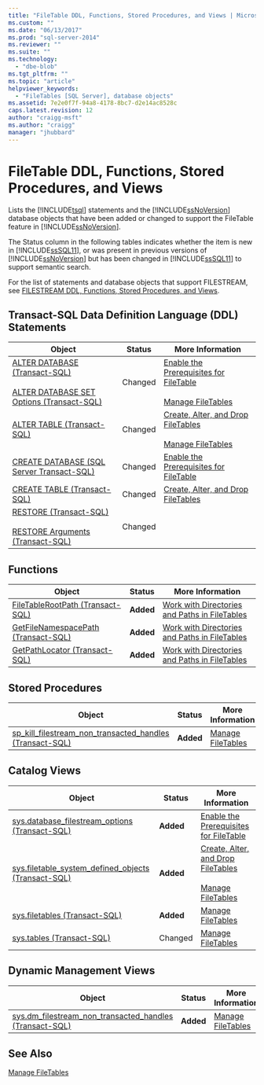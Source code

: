 ```yaml
---
title: "FileTable DDL, Functions, Stored Procedures, and Views | Microsoft Docs"
ms.custom: ""
ms.date: "06/13/2017"
ms.prod: "sql-server-2014"
ms.reviewer: ""
ms.suite: ""
ms.technology: 
  - "dbe-blob"
ms.tgt_pltfrm: ""
ms.topic: "article"
helpviewer_keywords: 
  - "FileTables [SQL Server], database objects"
ms.assetid: 7e2e0f7f-94a8-4178-8bc7-d2e14ac8528c
caps.latest.revision: 12
author: "craigg-msft"
ms.author: "craigg"
manager: "jhubbard"
---
```

# FileTable DDL, Functions, Stored Procedures, and Views
  Lists the [!INCLUDE[tsql](../../includes/tsql-md.md)] statements and the [!INCLUDE[ssNoVersion](../../includes/ssnoversion-md.md)] database objects that have been added or changed to support the FileTable feature in [!INCLUDE[ssNoVersion](../../includes/ssnoversion-md.md)].  
  
 The Status column in the following tables indicates whether the item is new in [!INCLUDE[ssSQL11](../../includes/sssql11-md.md)], or was present in previous versions of [!INCLUDE[ssNoVersion](../../includes/ssnoversion-md.md)] but has been changed in [!INCLUDE[ssSQL11](../../includes/sssql11-md.md)] to support semantic search.  
  
 For the list of statements and database objects that support FILESTREAM, see [FILESTREAM DDL, Functions, Stored Procedures, and Views](../views/views.md).  
  
##  <a name="ddl"></a> Transact-SQL Data Definition Language (DDL) Statements  
  
|Object|Status|More Information|  
|------------|------------|----------------------|  
|[ALTER DATABASE &#40;Transact-SQL&#41;](~/t-sql/statements/alter-database-transact-sql.md)<br /><br /> [ALTER DATABASE SET Options &#40;Transact-SQL&#41;](~/t-sql/statements/alter-database-transact-sql-set-options.md)|Changed|[Enable the Prerequisites for FileTable](enable-the-prerequisites-for-filetable.md)<br /><br /> [Manage FileTables](manage-filetables.md)|  
|[ALTER TABLE &#40;Transact-SQL&#41;](~/t-sql/statements/alter-table-transact-sql.md)|Changed|[Create, Alter, and Drop FileTables](create-alter-and-drop-filetables.md)<br /><br /> [Manage FileTables](manage-filetables.md)|  
|[CREATE DATABASE &#40;SQL Server Transact-SQL&#41;](~/t-sql/statements/create-database-sql-server-transact-sql.md)|Changed|[Enable the Prerequisites for FileTable](enable-the-prerequisites-for-filetable.md)|  
|[CREATE TABLE &#40;Transact-SQL&#41;](~/t-sql/statements/create-table-transact-sql.md)|Changed|[Create, Alter, and Drop FileTables](create-alter-and-drop-filetables.md)|  
|[RESTORE &#40;Transact-SQL&#41;](~/t-sql/statements/restore-statements-transact-sql.md)<br /><br /> [RESTORE Arguments &#40;Transact-SQL&#41;](~/t-sql/statements/restore-statements-arguments-transact-sql.md)|Changed||  
  
##  <a name="func"></a> Functions  
  
|Object|Status|More Information|  
|------------|------------|----------------------|  
|[FileTableRootPath &#40;Transact-SQL&#41;](~/relational-databases/system-functions/filetablerootpath-transact-sql.md)|**Added**|[Work with Directories and Paths in FileTables](work-with-directories-and-paths-in-filetables.md)|  
|[GetFileNamespacePath &#40;Transact-SQL&#41;](~/relational-databases/system-functions/getfilenamespacepath-transact-sql.md)|**Added**|[Work with Directories and Paths in FileTables](work-with-directories-and-paths-in-filetables.md)|  
|[GetPathLocator &#40;Transact-SQL&#41;](~/relational-databases/system-functions/getpathlocator-transact-sql.md)|**Added**|[Work with Directories and Paths in FileTables](work-with-directories-and-paths-in-filetables.md)|  
  
##  <a name="sproc"></a> Stored Procedures  
  
|Object|Status|More Information|  
|------------|------------|----------------------|  
|[sp_kill_filestream_non_transacted_handles &#40;Transact-SQL&#41;](~/relational-databases/system-stored-procedures/filestream-and-filetable-sp-kill-filestream-non-transacted-handles.md)|**Added**|[Manage FileTables](manage-filetables.md)|  
  
##  <a name="cv"></a> Catalog Views  
  
|Object|Status|More Information|  
|------------|------------|----------------------|  
|[sys.database_filestream_options &#40;Transact-SQL&#41;](~/relational-databases/system-catalog-views/sys-database-filestream-options-transact-sql.md)|**Added**|[Enable the Prerequisites for FileTable](enable-the-prerequisites-for-filetable.md)|  
|[sys.filetable_system_defined_objects &#40;Transact-SQL&#41;](~/relational-databases/system-catalog-views/sys-filetable-system-defined-objects-transact-sql.md)|**Added**|[Create, Alter, and Drop FileTables](create-alter-and-drop-filetables.md)<br /><br /> [Manage FileTables](manage-filetables.md)|  
|[sys.filetables &#40;Transact-SQL&#41;](~/relational-databases/system-catalog-views/sys-filetables-transact-sql.md)|**Added**|[Manage FileTables](manage-filetables.md)|  
|[sys.tables &#40;Transact-SQL&#41;](~/relational-databases/system-catalog-views/sys-tables-transact-sql.md)|Changed|[Manage FileTables](manage-filetables.md)|  
  
##  <a name="dmv"></a> Dynamic Management Views  
  
|Object|Status|More Information|  
|------------|------------|----------------------|  
|[sys.dm_filestream_non_transacted_handles &#40;Transact-SQL&#41;](~/relational-databases/system-dynamic-management-views/sys-dm-filestream-non-transacted-handles-transact-sql.md)|**Added**|[Manage FileTables](manage-filetables.md)|  
  
## See Also  
 [Manage FileTables](manage-filetables.md)  
  
  